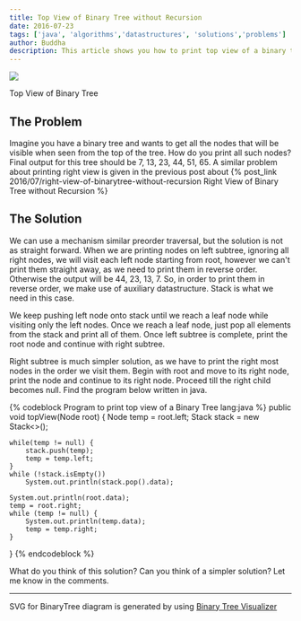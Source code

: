 ```yaml
---
title: Top View of Binary Tree without Recursion
date: 2016-07-23
tags: ['java', 'algorithms','datastructures', 'solutions','problems']
author: Buddha
description: This article shows you how to print top view of a binary tree, which using recursion.
---
```


<img src="/assets/svgs/2016/top-view-of-binarytree.svg" />
<p></p><span class="caption">Top View of Binary Tree</span>

## The Problem

Imagine you have a binary tree and wants to get all the nodes that will be visible when seen from the top of the tree. How do you print all such nodes? Final output for this tree should be 7, 13, 23, 44, 51, 65. A similar problem about printing right view is given in the previous post about {% post_link 2016/07/right-view-of-binarytree-without-recursion Right View of Binary Tree without Recursion %}

 <!-- more -->

## The Solution

We can use a mechanism similar preorder traversal, but the solution is not as straight forward. When we are printing nodes on left subtree, ignoring all right nodes, we will visit each left node starting from root, however we can't print them straight away, as we need to print them in reverse order. Otherwise the output will be 44, 23, 13, 7. So, in order to print them in reverse order, we make use of auxiliary datastructure. Stack is what we need in this case.

We keep pushing left node onto stack until we reach a leaf node while visiting only the left nodes. Once we reach a leaf node, just pop all elements from the stack and print all of them. Once left subtree is complete, print the root node and continue with right subtree.

Right subtree is much simpler solution, as we have to print the right most nodes in the order we visit them. Begin with root and move to its right node, print the node and continue to its right node. Proceed till the right child becomes null. Find the program below written in java.

{% codeblock Program to print top view of a Binary Tree lang:java %}
public void topView(Node root) {
    Node temp = root.left;
    Stack<Node> stack = new Stack<>();

    while(temp != null) {
        stack.push(temp);
        temp = temp.left;
    }
    while (!stack.isEmpty())
        System.out.println(stack.pop().data);

    System.out.println(root.data);
    temp = root.right;
    while (temp != null) {
        System.out.println(temp.data);
        temp = temp.right;
    }
}
{% endcodeblock %}

What do you think of this solution? Can you think of a simpler solution? Let me know in the comments.

---
SVG for BinaryTree diagram is generated by using [Binary Tree Visualizer](http://btv.melezinek.cz/binary-search-tree.html)
